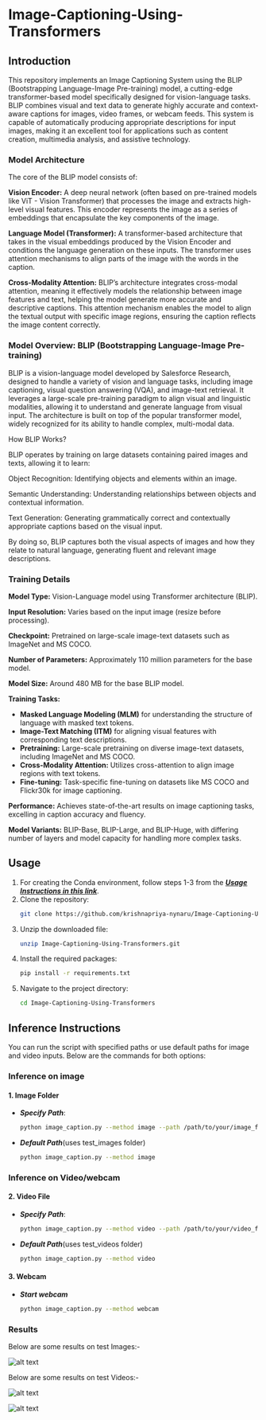 # Image-Captioning-Using-Transformers
## Introduction
This repository implements an Image Captioning System using the BLIP (Bootstrapping Language-Image Pre-training) model, a cutting-edge transformer-based model specifically designed for vision-language tasks. BLIP combines visual and text data to generate highly accurate and context-aware captions for images, video frames, or webcam feeds. This system is capable of automatically producing appropriate descriptions for input images, making it an excellent tool for applications such as content creation, multimedia analysis, and assistive technology.

### Model Architecture
The core of the BLIP model consists of:

**Vision Encoder:** A deep neural network (often based on pre-trained models like ViT - Vision Transformer) that processes the image and extracts high-level visual features. This encoder represents the image as a series of embeddings that encapsulate the key components of the image.

**Language Model (Transformer):** A transformer-based architecture that takes in the visual embeddings produced by the Vision Encoder and conditions the language generation on these inputs. The transformer uses attention mechanisms to align parts of the image with the words in the caption.

**Cross-Modality Attention:** BLIP’s architecture integrates cross-modal attention, meaning it effectively models the relationship between image features and text, helping the model generate more accurate and descriptive captions. This attention mechanism enables the model to align the textual output with specific image regions, ensuring the caption reflects the image content correctly.

### Model Overview: BLIP (Bootstrapping Language-Image Pre-training)
BLIP is a vision-language model developed by Salesforce Research, designed to handle a variety of vision and language tasks, including image captioning, visual question answering (VQA), and image-text retrieval. It leverages a large-scale pre-training paradigm to align visual and linguistic modalities, allowing it to understand and generate language from visual input. The architecture is built on top of the popular transformer model, widely recognized for its ability to handle complex, multi-modal data.

How BLIP Works?

BLIP operates by training on large datasets containing paired images and texts, allowing it to learn:

Object Recognition: Identifying objects and elements within an image.

Semantic Understanding: Understanding relationships between objects and contextual information.

Text Generation: Generating grammatically correct and contextually appropriate captions based on the visual input.

By doing so, BLIP captures both the visual aspects of images and how they relate to natural language, generating fluent and relevant image descriptions.

### Training Details
**Model Type:** Vision-Language model using Transformer architecture (BLIP).

**Input Resolution:** Varies based on the input image (resize before processing).

**Checkpoint:** Pretrained on large-scale image-text datasets such as ImageNet and MS COCO.

**Number of Parameters:** Approximately 110 million parameters for the base model.

**Model Size:** Around 480 MB for the base BLIP model.

**Training Tasks:**
- **Masked Language Modeling (MLM)** for understanding the structure of language with masked text tokens.
- **Image-Text Matching (ITM)** for aligning visual features with corresponding text descriptions.
- **Pretraining:** Large-scale pretraining on diverse image-text datasets, including ImageNet and MS COCO.
- **Cross-Modality Attention:** Utilizes cross-attention to align image regions with text tokens.
- **Fine-tuning:** Task-specific fine-tuning on datasets like MS COCO and Flickr30k for image captioning.

**Performance:** Achieves state-of-the-art results on image captioning tasks, excelling in caption accuracy and fluency.

**Model Variants:** BLIP-Base, BLIP-Large, and BLIP-Huge, with differing number of layers and model capacity for handling more complex tasks.

## Usage
1. For creating the Conda environment, follow steps 1-3 from the [***Usage Instructions in this link***](https://github.com/krishnapriya-nynaru/Dlib-Face-Recognition?tab=readme-ov-file#usage).
2. Clone the repository: 
   ```bash
   git clone https://github.com/krishnapriya-nynaru/Image-Captioning-Using-Transformers.git
3. Unzip the downloaded file: 
   ```bash
   unzip Image-Captioning-Using-Transformers.git
4. Install the required packages: 
   ```bash
   pip install -r requirements.txt 
5. Navigate to the project directory: 
   ```bash
   cd Image-Captioning-Using-Transformers
## Inference Instructions
You can run the script with specified paths or use default paths for image and video inputs. Below are the commands for both options:
### Inference on image
#### 1. Image Folder
- ***Specify Path***:
   ```bash
   python image_caption.py --method image --path /path/to/your/image_folder
- ***Default Path***(uses test_images folder)
    ```bash
    python image_caption.py --method image
### Inference on Video/webcam
#### 2. Video File
- ***Specify Path***:
   ```bash
   python image_caption.py --method video --path /path/to/your/video_file
- ***Default Path***(uses test_videos folder)
    ```bash
    python image_caption.py --method video
#### 3. Webcam
-  ***Start webcam***
    ```bash
    python image_caption.py --method webcam
### Results
Below are some results on test Images:-

![alt text](https://github.com/krishnapriya-nynaru/Image-Captioning-Using-Transformers/blob/main/Image_Captioning_Using_Transformers/output/output_image_1.jpg)

Below are some results on test Videos:-

![alt text](https://github.com/krishnapriya-nynaru/Image-Captioning-Using-Transformers/blob/main/Image_Captioning_Using_Transformers/output/output_video_4.jpg)

![alt text](https://github.com/krishnapriya-nynaru/Image-Captioning-Using-Transformers/blob/main/Image_Captioning_Using_Transformers/output/output_video_11.jpg)